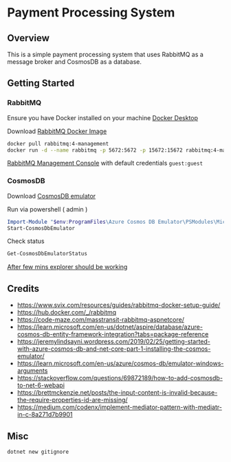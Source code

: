 # Payment Processing System

## Overview

This is a simple payment processing system that uses RabbitMQ as a message broker and CosmosDB as a database.

## Getting Started

### RabbitMQ

Ensure you have Docker installed on your machine [Docker Desktop](https://www.docker.com/products/docker-desktop)

Download [RabbitMQ Docker Image](https://hub.docker.com/_/rabbitmq)

```bash
docker pull rabbitmq:4-management
docker run -d --name rabbitmq -p 5672:5672 -p 15672:15672 rabbitmq:4-management
```

[RabbitMQ Management Console](http://localhost:15672) with default credentials `guest:guest`

### CosmosDB

Download [CosmosDB emulator](https://aka.ms/cosmosdb-emulator)

Run via powershell ( admin )

```ps1
Import-Module "$env:ProgramFiles\Azure Cosmos DB Emulator\PSModules\Microsoft.Azure.CosmosDB.Emulator"
Start-CosmosDbEmulator
```

Check status

```ps1
Get-CosmosDbEmulatorStatus
```

[After few mins explorer should be working](https://localhost:8081/_explorer/index.html)

## Credits

- https://www.svix.com/resources/guides/rabbitmq-docker-setup-guide/
- https://hub.docker.com/_/rabbitmq
- https://code-maze.com/masstransit-rabbitmq-aspnetcore/
- https://learn.microsoft.com/en-us/dotnet/aspire/database/azure-cosmos-db-entity-framework-integration?tabs=package-reference
- https://jeremylindsayni.wordpress.com/2019/02/25/getting-started-with-azure-cosmos-db-and-net-core-part-1-installing-the-cosmos-emulator/
- https://learn.microsoft.com/en-us/azure/cosmos-db/emulator-windows-arguments
- https://stackoverflow.com/questions/69872189/how-to-add-cosmosdb-to-net-6-webapi
- https://brettmckenzie.net/posts/the-input-content-is-invalid-because-the-require-properties-id-are-missing/
- https://medium.com/codenx/implement-mediator-pattern-with-mediatr-in-c-8a271d7b9901

## Misc

```
dotnet new gitignore
```
